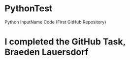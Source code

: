 # PythonTest
Python InputName Code (First GitHub Repository)
# I completed the GitHub Task, Braeden Lauersdorf
